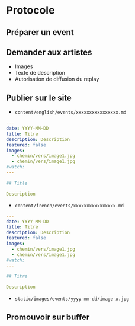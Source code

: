 # Protocole

## Préparer un event

## Demander aux artistes 

- Images
- Texte de description
- Autorisation de diffusion du replay

## Publier sur le site

* `content/english/events/xxxxxxxxxxxxxxxx.md` 
```yaml
---
date: YYYY-MM-DD
title: Titre
description: Description
featured: false
images: 
  - chemin/vers/image1.jpg
  - chemin/vers/image1.jpg
#watch:
---

## Title

Description
```
* `content/french/events/xxxxxxxxxxxxxxxx.md`
```yaml
---
date: YYYY-MM-DD
title: Titre
description: Description
featured: false
images: 
  - chemin/vers/image1.jpg
  - chemin/vers/image1.jpg
#watch:
---

## Titre

Description
```
* `static/images/events/yyyy-mm-dd/image-x.jpg`

## Promouvoir sur buffer
